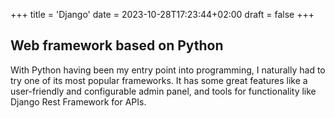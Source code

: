 +++
title = 'Django'
date = 2023-10-28T17:23:44+02:00
draft = false
+++
## Web framework based on Python

With Python having been my entry point into programming, I naturally had to try one of its most popular frameworks. It has some great features like a user-friendly and configurable admin panel, and tools for functionality like Django Rest Framework for APIs.
